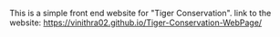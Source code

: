 This is a simple front end website for "Tiger Conservation". 
link to the website: https://vinithra02.github.io/Tiger-Conservation-WebPage/
